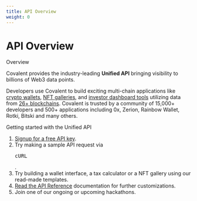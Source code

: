 ```yaml
---
title: API Overview
weight: 0
---
```


# API Overview

<section class="">    
    <div class="font-light text-4xl text-covalent-black pb-12  max-w-screen-md">
     Overview
    </div>
    <p class="text-xl max-w-4xl text-gray-800 mb-6">
        Covalent provides the industry-leading <strong>Unified API</strong> bringing visibility to billions of Web3 data points. 
    </p>
    <p class="text-xl max-w-4xl text-gray-800 mb-6">
        Developers use Covalent to build exciting multi-chain applications like <a href="/docs/project-showcase/wallet">crypto wallets</a>, <a href="/docs/project-showcase/nft">NFT galleries</a>, and <a href="/docs/project-showcase/tools">investor dashboard tools</a> utilizing data from <a href="/docs/networks/">26+ blockchains</a>. Covalent is trusted by a community of 15,000+ developers and 500+ applications including 0x, Zerion, Rainbow Wallet, Rotki, Bitski and many others.
    </p>
    <div class="font-light text-4xl text-covalent-black py-6 max-w-screen-md">
     Getting started with the Unified API
    </div>
    <ol class="list-decimal max-w-3xl">
    <li class="text-xl "><a target="_blank" href="https://www.covalenthq.com/platform/#/auth/register">Signup for a free API key</a>.</li>
    <li class="text-xl ">Try making a sample API request via <pre>cURL</pre>.</li>
    <li class="text-xl ">Try building a wallet interface, a tax calculator or a NFT gallery using our read-made templates.</li>
    <li class="text-xl "><a target="_blank" href="https://www.covalenthq.com/docs/api/#/">Read the API Reference</a> documentation for further customizations.</li>
    <li class="text-xl">Join one of our ongoing or upcoming hackathons.</li>
    </ol>
</section> 
